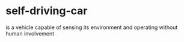 # self-driving-car
is a vehicle capable of sensing its environment and operating without human involvement
